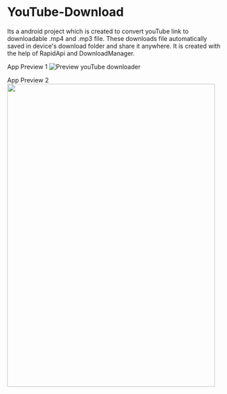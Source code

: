 # YouTube-Download
Its a android  project which is created to convert youTube link to downloadable .mp4 and .mp3 file. These downloads file automatically saved in device's download folder and share it anywhere. It is created with the help of RapidApi and DownloadManager.   

App Preview 1
![Preview youTube downloader](https://user-images.githubusercontent.com/66179464/104580804-bdcd8780-5683-11eb-963c-b6a201fd8ab8.gif)

App Preview 2
</br><img src="https://user-images.githubusercontent.com/66179464/104583712-7ba64500-5687-11eb-8fc9-c4338921d314.jpeg" width="480" height="700" />

